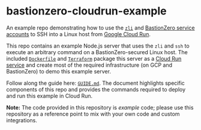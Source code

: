 # bastionzero-cloudrun-example

An example repo demonstrating how to use the
[`zli`](https://docs.bastionzero.com/docs/deployment/installing-the-zli) and
[BastionZero service
accounts](https://docs.bastionzero.com/docs/admin-guide/authentication/service-accounts-management)
to SSH into a Linux host from [Google Cloud
Run](https://cloud.google.com/run?hl=en).

This repo contains an example Node.js server that uses the `zli` and `ssh` to
execute an arbitrary command on a BastionZero-secured Linux host. The included
[`Dockerfile`](./Dockerfile) and [`Terraform`](./main.tf) package this server as
a [Cloud Run
service](https://cloud.google.com/run/docs/overview/what-is-cloud-run#services)
and create most of the required infrastructure (on GCP and BastionZero) to demo
this example server.

Follow along the guide here: [`GUIDE.md`](./GUIDE.md). The document highlights
specific components of this repo and provides the commands required to deploy
and run this example in Cloud Run.

**Note:** The code provided in this repository is _example_ code; please use
this repository as a reference point to mix with your own code and custom
integrations.